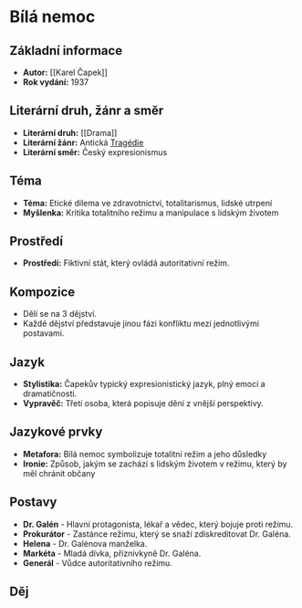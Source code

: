 # Bílá nemoc

## Základní informace

- **Autor:** [[Karel Čapek]]
- **Rok vydání:** 1937

## Literární druh, žánr a směr 

- **Literární druh:** [[Drama]]
- **Literární žánr:** Antická [Tragédie](Tragédie.md)
- **Literární směr:** Český expresionismus

## Téma 

- **Téma:** Etické dilema ve zdravotnictví, totalitarismus, lidské utrpení
- **Myšlenka:** Kritika totalitního režimu a manipulace s lidským životem

## Prostředí 

- **Prostředí:** Fiktivní stát, který ovládá autoritativní režim.
  

## Kompozice 

- Dělí se na 3 dějství.
- Každé dějství představuje jinou fázi konfliktu mezi jednotlivými postavami.

## Jazyk 

- **Stylistika:** Čapekův typický expresionistický jazyk, plný emocí a dramatičnosti.
- **Vypravěč:** Třetí osoba, která popisuje dění z vnější perspektivy.

## Jazykové prvky 

- **Metafora:** Bílá nemoc symbolizuje totalitní režim a jeho důsledky
- **Ironie:** Způsob, jakým se zachází s lidským životem v režimu, který by měl chránit občany

## Postavy 

- **Dr. Galén** - Hlavní protagonista, lékař a vědec, který bojuje proti režimu.
- **Prokurátor** - Zastánce režimu, který se snaží zdiskreditovat Dr. Galéna.
- **Helena** - Dr. Galénova manželka.
- **Markéta** - Mladá dívka, příznivkyně Dr. Galéna.
- **Generál** - Vůdce autoritativního režimu.

## Děj
